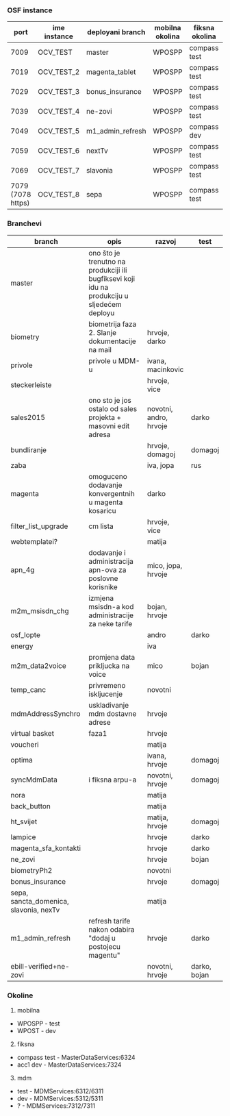 ### OSF instance
| port | ime instance	| deployani branch | mobilna okolina | fiksna okolina | mdm okolina |
| --- | --- | --- | --- | --- | --- |
| 7009 | OCV_TEST |	master | WPOSPP | compass test   |  test  |
| 7019 | OCV_TEST_2 | magenta_tablet | WPOSPP | compass test | test |
| 7029 | OCV_TEST_3 | bonus_insurance | WPOSPP | compass test | test |
| 7039 | OCV_TEST_4 | ne-zovi | WPOSPP | compass test | test |
| 7049 | OCV_TEST_5 | m1_admin_refresh | WPOSPP | compass dev | test |
| 7059 | OCV_TEST_6 | nextTv | WPOSPP | compass test | test |
| 7069 | OCV_TEST_7 | slavonia | WPOSPP | compass test | test |
| 7079 (7078 https) | OCV_TEST_8 | sepa | WPOSPP | compass test | test |


### Branchevi
| branch | opis | razvoj | test |
| --- | --- | --- | --- |
| master | ono što je trenutno na produkciji ili bugfiksevi koji idu na produkciju u sljedećem deployu | | |
| biometry | biometrija faza 2. Slanje dokumentacije na mail | hrvoje, darko | |
| privole | privole u MDM-u | ivana, macinkovic | |
| steckerleiste  | | hrvoje, vice | |
| sales2015  | ono sto je jos ostalo od sales projekta + masovni edit adresa | novotni, andro, hrvoje | darko |
| bundliranje | | hrvoje, domagoj | domagoj |
| zaba  | | iva, jopa | rus |
| magenta  | omoguceno dodavanje konvergentnih u magenta kosaricu | darko | |
| filter_list_upgrade  | cm lista | hrvoje, vice | |
| webtemplatei?  | | matija | |
| apn_4g | dodavanje i administracija apn-ova za poslovne korisnike | mico, jopa, hrvoje | |
| m2m_msisdn_chg | izmjena msisdn-a kod administracije za neke tarife | bojan, hrvoje | |
| osf_lopte  | | andro | darko |
| energy  | | iva |  |
| m2m_data2voice | promjena data prikljucka na voice | mico | bojan |
| temp_canc | privremeno iskljucenje | novotni |  |
| mdmAddressSynchro | uskladivanje mdm dostavne adrese | hrvoje |  |
| virtual basket | faza1 | hrvoje |  |
| voucheri | | matija | |
| optima | | ivana, hrvoje | domagoj |
| syncMdmData | i fiksna arpu-a | novotni, hrvoje | domagoj |
| nora | | matija | |
| back_button | | matija | |
| ht_svijet | | matija, hrvoje | domagoj |
| lampice | | hrvoje | darko |
| magenta_sfa_kontakti | | hrvoje | darko |
| ne_zovi | | hrvoje | bojan |
| biometryPh2 | | novotni | |
| bonus_insurance | | hrvoje | domagoj |
| sepa, sancta_domenica, slavonia, nexTv | | matija | |
| m1_admin_refresh | refresh tarife nakon odabira "dodaj u postojecu magentu" | hrvoje | darko |
| ebill-verified+ne-zovi | | novotni, hrvoje | darko, bojan |


### Okoline
1. mobilna
 *	WPOSPP - test
 *	WPOST - dev

2. fiksna
 * compass test - MasterDataServices:6324
 * acc1 dev - MasterDataServices:7324

3. mdm
 * test - MDMServices:6312/6311
 * dev - MDMServices:5312/5311
 * ? - MDMServices:7312/7311
